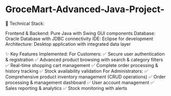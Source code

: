 # GroceMart-Advanced-Java-Project-


🔧 Technical Stack:

Frontend & Backend: Pure Java with Swing GUI components
Database: Oracle Database with JDBC connectivity
IDE: Eclipse for development
Architecture: Desktop application with integrated data layer

✨ Key Features Implemented:
For Customers:
✅ Secure user authentication & registration
✅ Advanced product browsing with search & category filters
✅ Real-time shopping cart management
✅ Complete order processing & history tracking
✅ Stock availability validation
For Administrators:
✅ Comprehensive product inventory management (CRUD operations)
✅ Order processing & management dashboard
✅ User account management
✅ Sales reporting & analytics
✅ Stock monitoring with alerts
